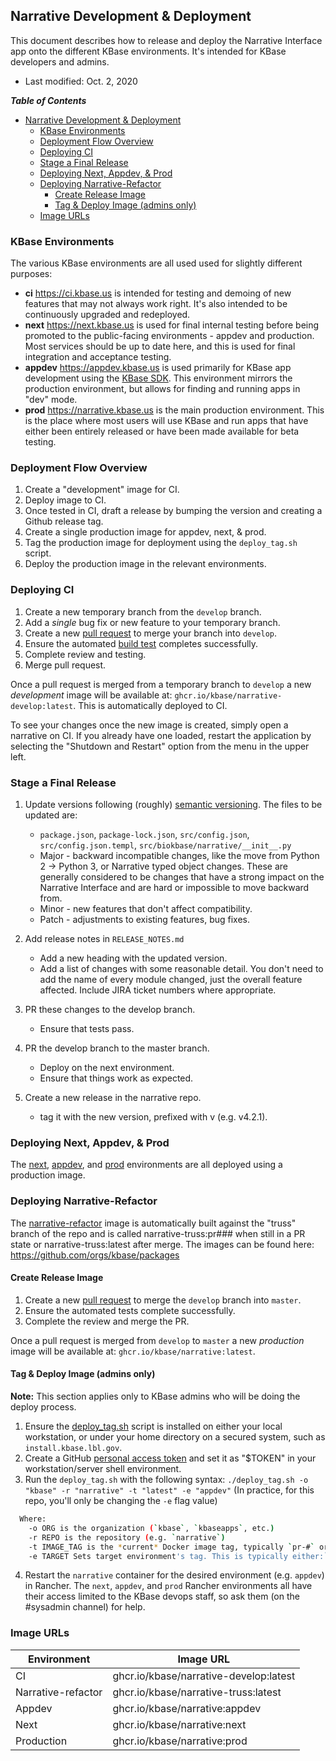 ## Narrative Development & Deployment

This document describes how to release and deploy the Narrative Interface app onto the different KBase environments. It's intended for KBase developers and admins.

- Last modified: Oct. 2, 2020

**_Table of Contents_**

- [Narrative Development & Deployment](#narrative-development--deployment)
  - [KBase Environments](#kbase-environments)
  - [Deployment Flow Overview](#deployment-flow-overview)
  - [Deploying CI](#deploying-ci)
  - [Stage a Final Release](#stage-a-final-release)
  - [Deploying Next, Appdev, & Prod](#deploying-next-appdev--prod)
  - [Deploying Narrative-Refactor](#deploying-narrative-refactor)
    - [Create Release Image](#create-release-image)
    - [Tag & Deploy Image (admins only)](#tag--deploy-image-admins-only)
  - [Image URLs](#image-urls)

### KBase Environments

The various KBase environments are all used used for slightly different purposes:
-   **ci** <https://ci.kbase.us> is intended for testing and demoing of new features that may not always work right. It's also intended to be continuously upgraded and redeployed. 
-   **next** <https://next.kbase.us> is used for final internal testing before being promoted to the public-facing environments - appdev and production. Most services should be up to date here, and this is used for final integration and acceptance testing.
-   **appdev** <https://appdev.kbase.us> is used primarily for KBase app development using the [KBase SDK](https://kbase.github.io/kb_sdk_docs/). This environment mirrors the production environment, but allows for finding and running apps in "dev" mode.
-   **prod** <https://narrative.kbase.us> is the main production environment. This is the place where most users will use KBase and run apps that have either been entirely released or have been made available for beta testing.


### Deployment Flow Overview

1.  Create a "development" image for CI.
2.  Deploy image to CI.
3.  Once tested in CI, draft a release by bumping the version and creating a Github release tag.
4.  Create a single production image for appdev, next, & prod.
5.  Tag the production image for deployment using the `deploy_tag.sh` script.
6.  Deploy the production image in the relevant environments.

### Deploying CI

1.  Create a new temporary branch from the `develop` branch.
2.  Add a _single_ bug fix or new feature to your temporary branch.
3.  Create a new [pull request](https://github.com/kbase/narrative/compare) to merge your branch into `develop`.
4.  Ensure the automated [build test](https://github.com/kbase/narrative/actions?query=workflow%3A%22Build+Test+Image%22) completes successfully.
5.  Complete review and testing.
6.  Merge pull request.

Once a pull request is merged from a temporary branch to `develop` a new _development_ image will be available at:
`ghcr.io/kbase/narrative-develop:latest`. This is automatically deployed to CI.

To see your changes once the new image is created, simply open a narrative on CI. If you already have one loaded, restart the application by selecting the "Shutdown and Restart" option from the menu in the upper left.

### Stage a Final Release

1.  Update versions following (roughly) [semantic versioning](https://semver.org). The files to be updated are:
    -   `package.json`, `package-lock.json`, `src/config.json`, `src/config.json.templ`, `src/biokbase/narrative/__init__.py`
    -   Major - backward incompatible changes, like the move from Python 2 -> Python 3, or Narrative typed object changes. These are generally considered to be changes that have a strong impact on the Narrative Interface and are hard or impossible to move backward from.
    -   Minor - new features that don't affect compatibility.
    -   Patch - adjustments to existing features, bug fixes.  

2.  Add release notes in `RELEASE_NOTES.md`
    -   Add a new heading with the updated version.
    -   Add a list of changes with some reasonable detail. You don't need to add the name of every module changed, just the overall feature affected. Include JIRA ticket numbers where appropriate.

3.  PR these changes to the develop branch.
    -   Ensure that tests pass.

4.  PR the develop branch to the master branch.
    -   Deploy on the next environment.
    -   Ensure that things work as expected.

5.  Create a new release in the narrative repo.
    -   tag it with the new version, prefixed with v (e.g. v4.2.1).

### Deploying Next, Appdev, & Prod

The [next](https://next.kbase.us), [appdev](https://appdev.kbase.us), and [prod](https://narrative.kbase.us) environments are all deployed using a production image. 

### Deploying Narrative-Refactor

The [narrative-refactor](https://narrative-refactor.kbase.us) image is automatically built against the "truss" branch of the repo and is called narrative-truss:pr### when still in a PR state or narrative-truss:latest after merge. The images can be found here: https://github.com/orgs/kbase/packages


#### Create Release Image

1.  Create a new [pull request](https://github.com/kbase/narrative/compare) to merge the `develop` branch into `master`.
2.  Ensure the automated tests complete successfully.
3.  Complete the review and merge the PR.

Once a pull request is merged from `develop` to `master` a new _production_ image will be available at:
`ghcr.io/kbase/narrative:latest`.

#### Tag & Deploy Image (admins only)

**Note:** This section applies only to KBase admins who will be doing the deploy process.

1.  Ensure the [deploy_tag.sh](https://github.com/kbase/narrative-traefiker/blob/develop/.github/workflows/scripts/deploy_tag.sh) script is installed on either your local workstation, or under your home directory on a secured system, such as `install.kbase.lbl.gov`.
2.  Create a GitHub [personal access token](https://github.com/settings/tokens) and set it as "$TOKEN" in your workstation/server shell environment.
3.  Run the `deploy_tag.sh` with the following syntax: `./deploy_tag.sh -o "kbase" -r "narrative" -t "latest" -e "appdev"` (In practice, for this repo, you'll only be changing the `-e` flag value)

```bash
  Where:
    -o ORG is the organization (`kbase`, `kbaseapps`, etc.)
    -r REPO is the repository (e.g. `narrative`)
    -t IMAGE_TAG is the *current* Docker image tag, typically `pr-#` or `latest`
    -e TARGET Sets target environment's tag. This is typically either:`next`, `appdev`, or `prod`.
```

4.  Restart the `narrative` container for the desired environment (e.g. `appdev`) in Rancher. The `next`, `appdev`, and `prod` Rancher environments all have their access limited to the KBase devops staff, so ask them (on the #sysadmin channel) for help.

### Image URLs

| Environment | Image URL                                                      |
| ----------- | -------------------------------------------------------------- |
| CI          | ghcr.io/kbase/narrative-develop:latest |
| Narrative-refactor| ghcr.io/kbase/narrative-truss:latest |
| Appdev      | ghcr.io/kbase/narrative:appdev         |
| Next        | ghcr.io/kbase/narrative:next           |
| Production  | ghcr.io/kbase/narrative:prod           |
